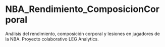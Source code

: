 # NBA_Rendimiento_ComposicionCorporal
Análisis del rendimiento, composición corporal y lesiones en jugadores de la NBA. Proyecto colaborativo LEG Analytics.
